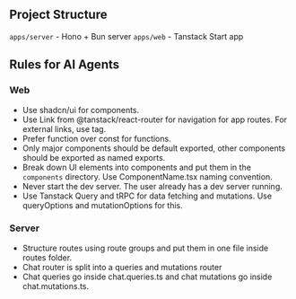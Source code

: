 ## Project Structure

`apps/server` - Hono + Bun server
`apps/web` - Tanstack Start app

## Rules for AI Agents

### Web

- Use shadcn/ui for components.
- Use Link from @tanstack/react-router for navigation for app routes. For external links, use <a> tag.
- Prefer function over const for functions.
- Only major components should be default exported, other components should be exported as named exports.
- Break down UI elements into components and put them in the `components` directory. Use ComponentName.tsx naming convention.
- Never start the dev server. The user already has a dev server running.
- Use Tanstack Query and tRPC for data fetching and mutations. Use queryOptions and mutationOptions for this.

### Server

- Structure routes using route groups and put them in one file inside routes folder.
- Chat router is split into a queries and mutations router
- Chat queries go inside chat.queries.ts and chat mutations go inside chat.mutations.ts.
